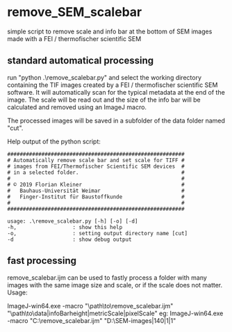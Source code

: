 # remove_SEM_scalebar
simple script to remove scale and info bar at the bottom of SEM images made with a FEI / thermofischer scientific SEM 

## standard automatical processing

run "python .\remove_scalebar.py" and select the working directory containing the TIF images created by a FEI / thermofischer scientific SEM software. It will automatically scan for the typical metadata at the end of the image. The scale will be read out and the size of the info bar will be calculated and removed using an ImageJ macro.

The processed images will be saved in a subfolder of the data folder named "cut".

Help output of the python script:

```
#########################################################
# Automatically remove scale bar and set scale for TIFF #
# images from FEI/Thermofischer Scientific SEM devices  #
# in a selected folder.                                 #
#                                                       #
# © 2019 Florian Kleiner                                #
#   Bauhaus-Universität Weimar                          #
#   Finger-Institut für Baustoffkunde                   #
#                                                       #
#########################################################

usage: .\remove_scalebar.py [-h] [-o] [-d]
-h,                  : show this help
-o,                  : setting output directory name [cut]
-d                   : show debug output
```

## fast processing

remove_scalebar.ijm can be used to fastly process a folder with many images with the same image size and scale, or if the scale does not matter.
Usage:

ImageJ-win64.exe -macro "\path\to\remove_scalebar.ijm" "\path\to\data\|infoBarheight|metricScale|pixelScale"
eg: ImageJ-win64.exe -macro "C:\remove_scalebar.ijm" "D:\SEM-images\|140|1|1"
